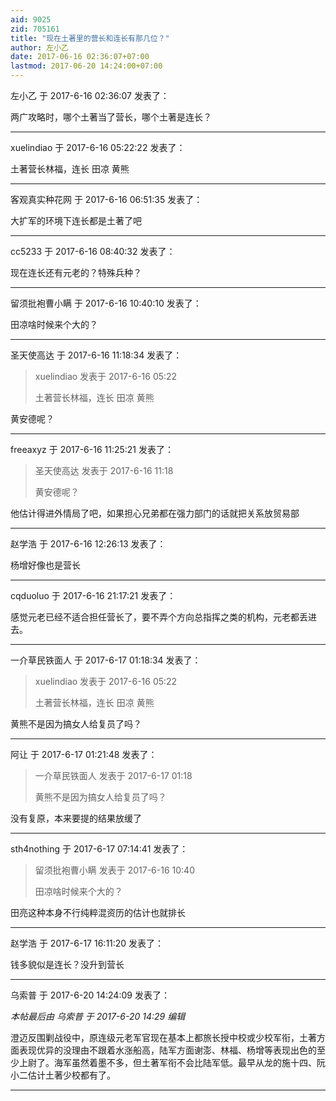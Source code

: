 ```yaml
---
aid: 9025
zid: 705161
title: "现在土著里的营长和连长有那几位？"
author: 左小乙
date: 2017-06-16 02:36:07+07:00
lastmod: 2017-06-20 14:24:00+07:00
---
```


左小乙 于 2017-6-16 02:36:07 发表了：

两广攻略时，哪个土著当了营长，哪个土著是连长？

---

xuelindiao 于 2017-6-16 05:22:22 发表了：

土著营长林福，连长 田凉 黄熊

---

客观真实种花网 于 2017-6-16 06:51:35 发表了：

大扩军的环境下连长都是土著了吧

---

cc5233 于 2017-6-16 08:40:32 发表了：

现在连长还有元老的？特殊兵种？

---

留须批袍曹小瞒 于 2017-6-16 10:40:10 发表了：

田凉啥时候来个大的？

---

圣天使高达 于 2017-6-16 11:18:34 发表了：

> xuelindiao 发表于 2017-6-16 05:22
>
> 土著营长林福，连长 田凉 黄熊

黄安德呢？

---

freeaxyz 于 2017-6-16 11:25:21 发表了：

> 圣天使高达 发表于 2017-6-16 11:18
>
> 黄安德呢？

他估计得进外情局了吧，如果担心兄弟都在强力部门的话就把关系放贸易部

---

赵学浩 于 2017-6-16 12:26:13 发表了：

杨增好像也是营长

---

cqduoluo 于 2017-6-16 21:17:21 发表了：

感觉元老已经不适合担任营长了，要不弄个方向总指挥之类的机构，元老都丢进去。

---

一介草民铁面人 于 2017-6-17 01:18:34 发表了：

> xuelindiao 发表于 2017-6-16 05:22
>
> 土著营长林福，连长 田凉 黄熊

黄熊不是因为搞女人给复员了吗？

---

阿让 于 2017-6-17 01:21:48 发表了：

> 一介草民铁面人 发表于 2017-6-17 01:18
>
> 黄熊不是因为搞女人给复员了吗？

没有复原，本来要提的结果放缓了

---

sth4nothing 于 2017-6-17 07:14:41 发表了：

> 留须批袍曹小瞒 发表于 2017-6-16 10:40
>
> 田凉啥时候来个大的？

田亮这种本身不行纯粹混资历的估计也就排长

---

赵学浩 于 2017-6-17 16:11:20 发表了：

钱多貌似是连长？没升到营长

---

乌索普 于 2017-6-20 14:24:09 发表了：

_本帖最后由 乌索普 于 2017-6-20 14:29 编辑_

澄迈反围剿战役中，原连级元老军官现在基本上都旅长授中校或少校军衔，土著方面表现优异的没理由不跟着水涨船高，陆军方面谢澎、林福、杨增等表现出色的至少上尉了。海军虽然着墨不多，但土著军衔不会比陆军低。最早从龙的施十四、阮小二估计土著少校都有了。

---
